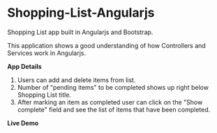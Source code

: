# Shopping-List-Angularjs

Shopping List app built in Angularjs and Bootstrap.

This application shows a good understanding of how Controllers and Services work in Angularjs.

**App Details**

1. Users can add and delete items from list.
2. Number of "pending items" to be completed shows up right below Shopping List title.
2. After marking an item as completed user can click on the "Show complete" field and see the list of items that have been completed.

**Live Demo**